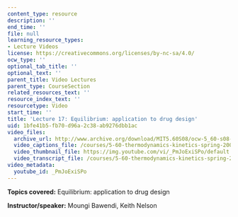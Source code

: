 ```yaml
---
content_type: resource
description: ''
end_time: ''
file: null
learning_resource_types:
- Lecture Videos
license: https://creativecommons.org/licenses/by-nc-sa/4.0/
ocw_type: ''
optional_tab_title: ''
optional_text: ''
parent_title: Video Lectures
parent_type: CourseSection
related_resources_text: ''
resource_index_text: ''
resourcetype: Video
start_time: ''
title: 'Lecture 17: Equilibrium: application to drug design'
uid: 1bfe41b5-fb70-d96a-2c38-ab9276dbb1ac
video_files:
  archive_url: http://www.archive.org/download/MIT5.60S08/ocw-5_60-s08-lec17_300k.mp4
  video_captions_file: /courses/5-60-thermodynamics-kinetics-spring-2008/94956caf46f459d295320677948eb417_PmJoExiSPo.vtt
  video_thumbnail_file: https://img.youtube.com/vi/_PmJoExiSPo/default.jpg
  video_transcript_file: /courses/5-60-thermodynamics-kinetics-spring-2008/c6a2e7fc064e2d193c2e6d3ee373c3c5_PmJoExiSPo.pdf
video_metadata:
  youtube_id: _PmJoExiSPo
---
```


**Topics covered:** Equilibrium: application to drug design

**Instructor/speaker:** Moungi Bawendi, Keith Nelson

